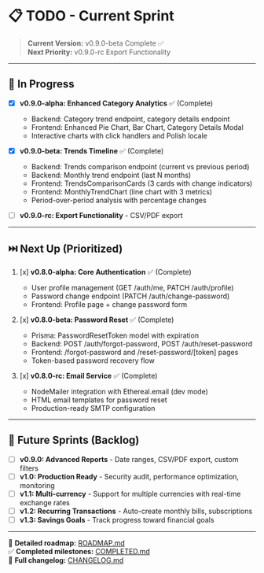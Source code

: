 ﻿# 📋 TODO - Current Sprint

> **Current Version:** v0.9.0-beta Complete ✅  
> **Next Priority:** v0.9.0-rc Export Functionality

---

## 🎯 In Progress

- [x] **v0.9.0-alpha: Enhanced Category Analytics** ✅ (Complete)
  - Backend: Category trend endpoint, category details endpoint
  - Frontend: Enhanced Pie Chart, Bar Chart, Category Details Modal
  - Interactive charts with click handlers and Polish locale

- [x] **v0.9.0-beta: Trends Timeline** ✅ (Complete)
  - Backend: Trends comparison endpoint (current vs previous period)
  - Backend: Monthly trend endpoint (last N months)
  - Frontend: TrendsComparisonCards (3 cards with change indicators)
  - Frontend: MonthlyTrendChart (line chart with 3 metrics)
  - Period-over-period analysis with percentage changes

- [ ] **v0.9.0-rc: Export Functionality** - CSV/PDF export

---

## ⏭️ Next Up (Prioritized)

1. [x] **v0.8.0-alpha: Core Authentication** ✅ (Complete)
   - User profile management (GET /auth/me, PATCH /auth/profile)
   - Password change endpoint (PATCH /auth/change-password)
   - Frontend: Profile page + change password form

2. [x] **v0.8.0-beta: Password Reset** ✅ (Complete)
   - Prisma: PasswordResetToken model with expiration
   - Backend: POST /auth/forgot-password, POST /auth/reset-password
   - Frontend: /forgot-password and /reset-password/[token] pages
   - Token-based password recovery flow

3. [x] **v0.8.0-rc: Email Service** ✅ (Complete)
   - NodeMailer integration with Ethereal.email (dev mode)
   - HTML email templates for password reset
   - Production-ready SMTP configuration

---

## 🔮 Future Sprints (Backlog)

- [ ] **v0.9.0: Advanced Reports** - Date ranges, CSV/PDF export, custom filters
- [ ] **v1.0: Production Ready** - Security audit, performance optimization, monitoring
- [ ] **v1.1: Multi-currency** - Support for multiple currencies with real-time exchange rates
- [ ] **v1.2: Recurring Transactions** - Auto-create monthly bills, subscriptions
- [ ] **v1.3: Savings Goals** - Track progress toward financial goals

---

📜 **Detailed roadmap:** [ROADMAP.md](./ROADMAP.md)  
✅ **Completed milestones:** [COMPLETED.md](./COMPLETED.md)  
📝 **Full changelog:** [CHANGELOG.md](./CHANGELOG.md)
